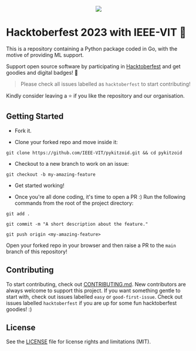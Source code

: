 <p align="center">
<img src="https://files.ieeevit.org/Hacktoberfest-23/Pykitzoid.png">
</p>

# Hacktoberfest 2023 with IEEE-VIT :blue_heart:

This is a repository containing a Python package coded in Go, with the motive of providing ML support.

Support open source software by participating in [Hacktoberfest](https://hacktoberfest.digitalocean.com) and get goodies and digital badges! :blue_heart:

> Please check all issues labelled as `hacktoberfest` to start contributing!

Kindly consider leaving a :star: if you like the repository and our organisation.

## Getting Started

- Fork it.

- Clone your forked repo and move inside it:

`git clone https://github.com/IEEE-VIT/pykitzoid.git && cd pykitzoid`

- Checkout to a new branch to work on an issue:

`git checkout -b my-amazing-feature`

- Get started working!

- Once you're all done coding, it's time to open a PR :)
  Run the following commands from the root of the project directory:

`git add .`

`git commit -m "A short description about the feature."`

`git push origin <my-amazing-feature>`

Open your forked repo in your browser and then raise a PR to the `main` branch of this repository!

## Contributing

To start contributing, check out [CONTRIBUTING.md](https://github.com/IEEE-VIT/ToDo-iOS/blob/master/contributing.md). New contributors are always welcome to support this project. If you want something gentle to start with, check out issues labelled `easy` or `good-first-issue`. Check out issues labelled `hacktoberfest` if you are up for some fun hacktoberfest goodies! :)

## License

See the [LICENSE](https://github.com/kitrak-rev/pykitzoid/blob/main/LICENSE) file for license rights and limitations (MIT).
